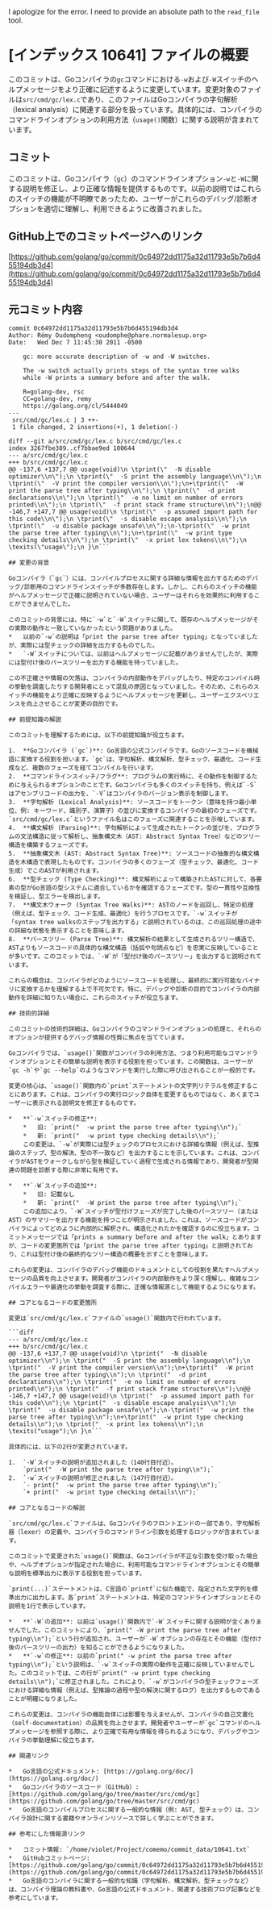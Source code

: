 I apologize for the error. I need to provide an absolute path to the `read_file` tool.
# [インデックス 10641] ファイルの概要

このコミットは、Goコンパイラの`gc`コマンドにおける`-w`および`-W`スイッチのヘルプメッセージをより正確に記述するように変更しています。変更対象のファイルは`src/cmd/gc/lex.c`であり、このファイルはGoコンパイラの字句解析（lexical analysis）に関連する部分を扱っています。具体的には、コンパイラのコマンドラインオプションの利用方法（`usage()`関数）に関する説明が含まれています。

## コミット

このコミットは、Goコンパイラ（`gc`）のコマンドラインオプション`-w`と`-W`に関する説明を修正し、より正確な情報を提供するものです。以前の説明ではこれらのスイッチの機能が不明瞭であったため、ユーザーがこれらのデバッグ/診断オプションを適切に理解し、利用できるように改善されました。

## GitHub上でのコミットページへのリンク

[https://github.com/golang/go/commit/0c64972dd1175a32d11793e5b7b6d455194db3d4](https://github.com/golang/go/commit/0c64972dd1175a32d11793e5b7b6d455194db3d4)

## 元コミット内容

```
commit 0c64972dd1175a32d11793e5b7b6d455194db3d4
Author: Rémy Oudompheng <oudomphe@phare.normalesup.org>
Date:   Wed Dec 7 11:45:30 2011 -0500

    gc: more accurate description of -w and -W switches.
    
    The -w switch actually prints steps of the syntax tree walks
    while -W prints a summary before and after the walk.
    
    R=golang-dev, rsc
    CC=golang-dev, remy
    https://golang.org/cl/5444049
---
 src/cmd/gc/lex.c | 3 ++-
 1 file changed, 2 insertions(+), 1 deletion(-)

diff --git a/src/cmd/gc/lex.c b/src/cmd/gc/lex.c
index 3267fbe389..cf7bbae9ed 100644
--- a/src/cmd/gc/lex.c
+++ b/src/cmd/gc/lex.c
@@ -137,6 +137,7 @@ usage(void)\n \tprint(\"  -N disable optimizer\\n\");\n \tprint(\"  -S print the assembly language\\n\");\n \tprint(\"  -V print the compiler version\\n\");\n+\tprint(\"  -W print the parse tree after typing\\n\");\n \tprint(\"  -d print declarations\\n\");\n \tprint(\"  -e no limit on number of errors printed\\n\");\n \tprint(\"  -f print stack frame structure\\n\");\n@@ -146,7 +147,7 @@ usage(void)\n \tprint(\"  -p assumed import path for this code\\n\");\n \tprint(\"  -s disable escape analysis\\n\");\n \tprint(\"  -u disable package unsafe\\n\");\n-\tprint(\"  -w print the parse tree after typing\\n\");\n+\tprint(\"  -w print type checking details\\n\");\n \tprint(\"  -x print lex tokens\\n\");\n \texits(\"usage\");\n }\n```

## 変更の背景

Goコンパイラ（`gc`）には、コンパイルプロセスに関する詳細な情報を出力するためのデバッグ/診断用のコマンドラインスイッチが多数存在します。しかし、これらのスイッチの機能がヘルプメッセージで正確に説明されていない場合、ユーザーはそれらを効果的に利用することができませんでした。

このコミットの背景には、特に`-w`と`-W`スイッチに関して、既存のヘルプメッセージがその実際の動作と一致していなかったという問題がありました。
*   以前の`-w`の説明は「print the parse tree after typing」となっていましたが、実際には型チェックの詳細を出力するものでした。
*   `-W`スイッチについては、以前はヘルプメッセージに記載がありませんでしたが、実際には型付け後のパースツリーを出力する機能を持っていました。

この不正確さや情報の欠落は、コンパイラの内部動作をデバッグしたり、特定のコンパイル時の挙動を調査したりする開発者にとって混乱の原因となっていました。そのため、これらのスイッチの機能をより正確に反映するようにヘルプメッセージを更新し、ユーザーエクスペリエンスを向上させることが変更の目的です。

## 前提知識の解説

このコミットを理解するためには、以下の前提知識が役立ちます。

1.  **Goコンパイラ (`gc`)**: Go言語の公式コンパイラです。Goのソースコードを機械語に変換する役割を担います。`gc`は、字句解析、構文解析、型チェック、最適化、コード生成など、複数のフェーズを経てコンパイルを行います。
2.  **コマンドラインスイッチ/フラグ**: プログラムの実行時に、その動作を制御するために与えられるオプションのことです。Goコンパイラも多くのスイッチを持ち、例えば`-S`はアセンブリコードの出力を、`-V`はコンパイラのバージョン表示を制御します。
3.  **字句解析 (Lexical Analysis)**: ソースコードをトークン（意味を持つ最小単位、例: キーワード、識別子、演算子）の並びに変換するコンパイラの最初のフェーズです。`src/cmd/gc/lex.c`というファイル名はこのフェーズに関連することを示唆しています。
4.  **構文解析 (Parsing)**: 字句解析によって生成されたトークンの並びを、プログラムの文法構造に従って解析し、抽象構文木（AST: Abstract Syntax Tree）などのツリー構造を構築するフェーズです。
5.  **抽象構文木 (AST: Abstract Syntax Tree)**: ソースコードの抽象的な構文構造を木構造で表現したものです。コンパイラの多くのフェーズ（型チェック、最適化、コード生成）でこのASTが利用されます。
6.  **型チェック (Type Checking)**: 構文解析によって構築されたASTに対して、各要素の型がGo言語の型システムに適合しているかを確認するフェーズです。型の一貫性や互換性を検証し、型エラーを検出します。
7.  **構文木ウォーク (Syntax Tree Walks)**: ASTのノードを巡回し、特定の処理（例えば、型チェック、コード生成、最適化）を行うプロセスです。`-w`スイッチが「syntax tree walksのステップを出力する」と説明されているのは、この巡回処理の途中の詳細な状態を表示することを意味します。
8.  **パースツリー (Parse Tree)**: 構文解析の結果として生成されるツリー構造で、ASTよりもソースコードの具体的な構文構造（括弧や句読点など）を忠実に反映していることが多いです。このコミットでは、`-W`が「型付け後のパースツリー」を出力すると説明されています。

これらの概念は、コンパイラがどのようにソースコードを処理し、最終的に実行可能なバイナリに変換するかを理解する上で不可欠です。特に、デバッグや診断の目的でコンパイラの内部動作を詳細に知りたい場合に、これらのスイッチが役立ちます。

## 技術的詳細

このコミットの技術的詳細は、Goコンパイラのコマンドラインオプションの処理と、それらのオプションが提供するデバッグ情報の性質に焦点を当てています。

Goコンパイラでは、`usage()`関数がコンパイラの利用方法、つまり利用可能なコマンドラインオプションとその簡単な説明を表示する役割を担っています。この関数は、ユーザーが`gc -h`や`gc --help`のようなコマンドを実行した際に呼び出されることが一般的です。

変更の核心は、`usage()`関数内の`print`ステートメントの文字列リテラルを修正することにあります。これは、コンパイラの実行ロジック自体を変更するものではなく、あくまでユーザーに表示される説明文を修正するものです。

*   **`-w`スイッチの修正**:
    *   旧: `print("  -w print the parse tree after typing\\n");`
    *   新: `print("  -w print type checking details\\n");`
    この変更は、`-w`が実際には型チェックのプロセスにおける詳細な情報（例えば、型推論のステップ、型の解決、型の不一致など）を出力することを示しています。これは、コンパイラがASTをウォークしながら型を検証していく過程で生成される情報であり、開発者が型関連の問題を診断する際に非常に有用です。

*   **`-W`スイッチの追加**:
    *   旧: 記載なし
    *   新: `print("  -W print the parse tree after typing\\n");`
    この追加により、`-W`スイッチが型付けフェーズが完了した後のパースツリー（またはAST）のサマリーを出力する機能を持つことが明示されました。これは、ソースコードがコンパイラによってどのように内部的に解釈され、構造化されたかを確認するのに役立ちます。コミットメッセージでは「prints a summary before and after the walk」とありますが、コードの変更箇所では「print the parse tree after typing」と説明されており、これは型付け後の最終的なツリー構造の概要を示すことを意味します。

これらの変更は、コンパイラのデバッグ機能のドキュメントとしての役割を果たすヘルプメッセージの品質を向上させます。開発者がコンパイラの内部動作をより深く理解し、複雑なコンパイルエラーや最適化の挙動を調査する際に、正確な情報源として機能するようになります。

## コアとなるコードの変更箇所

変更は`src/cmd/gc/lex.c`ファイルの`usage()`関数内で行われています。

```diff
--- a/src/cmd/gc/lex.c
+++ b/src/cmd/gc/lex.c
@@ -137,6 +137,7 @@ usage(void)\n \tprint("  -N disable optimizer\\n");\n \tprint("  -S print the assembly language\\n");\n \tprint("  -V print the compiler version\\n");\n+\tprint("  -W print the parse tree after typing\\n");\n \tprint("  -d print declarations\\n");\n \tprint("  -e no limit on number of errors printed\\n");\n \tprint("  -f print stack frame structure\\n");\n@@ -146,7 +147,7 @@ usage(void)\n \tprint("  -p assumed import path for this code\\n");\n \tprint("  -s disable escape analysis\\n");\n \tprint("  -u disable package unsafe\\n");\n-\tprint("  -w print the parse tree after typing\\n");\n+\tprint("  -w print type checking details\\n");\n \tprint("  -x print lex tokens\\n");\n \texits("usage");\n }\n```

具体的には、以下の2行が変更されています。

1.  `-W`スイッチの説明が追加されました（140行目付近）。
    `print("  -W print the parse tree after typing\\n");`
2.  `-w`スイッチの説明が修正されました（147行目付近）。
    `- print("  -w print the parse tree after typing\\n");`
    `+ print("  -w print type checking details\\n");`

## コアとなるコードの解説

`src/cmd/gc/lex.c`ファイルは、Goコンパイラのフロントエンドの一部であり、字句解析器（lexer）の定義や、コンパイラのコマンドライン引数を処理するロジックが含まれています。

このコミットで変更された`usage()`関数は、Goコンパイラが不正な引数を受け取った場合や、ヘルプオプションが指定された場合に、利用可能なコマンドラインオプションとその簡単な説明を標準出力に表示する役割を担っています。

`print(...)`ステートメントは、C言語の`printf`に似た機能で、指定された文字列を標準出力に出力します。各`print`ステートメントは、特定のコマンドラインオプションとその説明を1行で表示しています。

*   **`-W`の追加**: 以前は`usage()`関数内で`-W`スイッチに関する説明が全くありませんでした。このコミットにより、`print(" -W print the parse tree after typing\\n");`という行が追加され、ユーザーが`-W`オプションの存在とその機能（型付け後のパースツリーの出力）を知ることができるようになりました。
*   **`-w`の修正**: 以前の`print(" -w print the parse tree after typing\\n");`という説明は、`-w`スイッチの実際の動作を正確に反映していませんでした。このコミットでは、この行が`print(" -w print type checking details\\n");`に修正されました。これにより、`-w`がコンパイラの型チェックフェーズにおける詳細な情報（例えば、型推論の過程や型の解決に関するログ）を出力するものであることが明確になりました。

これらの変更は、コンパイラの機能自体には影響を与えませんが、コンパイラの自己文書化（self-documentation）の品質を向上させます。開発者やユーザーが`gc`コマンドのヘルプメッセージを参照する際に、より正確で有用な情報を得られるようになり、デバッグやコンパイラの挙動理解に役立ちます。

## 関連リンク

*   Go言語の公式ドキュメント: [https://golang.org/doc/](https://golang.org/doc/)
*   Goコンパイラのソースコード（GitHub）: [https://github.com/golang/go/tree/master/src/cmd/gc](https://github.com/golang/go/tree/master/src/cmd/gc)
*   Go言語のコンパイルプロセスに関する一般的な情報（例: AST, 型チェック）は、コンパイラ設計に関する書籍やオンラインリソースで詳しく学ぶことができます。

## 参考にした情報源リンク

*   コミット情報: `/home/violet/Project/comemo/commit_data/10641.txt`
*   GitHubコミットページ: [https://github.com/golang/go/commit/0c64972dd1175a32d11793e5b7b6d455194db3d4](https://github.com/golang/go/commit/0c64972dd1175a32d11793e5b7b6d455194db3d4)
*   Go言語のコンパイラに関する一般的な知識（字句解析、構文解析、型チェックなど）は、コンパイラ理論の教科書や、Go言語の公式ドキュメント、関連する技術ブログ記事などを参考にしています。
